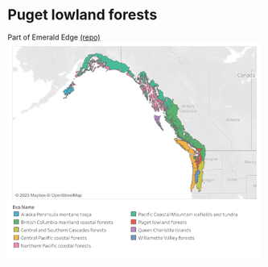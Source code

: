 # Puget lowland forests
Part of Emerald Edge [(repo)](https://github.com/mHienp/GCBM.EmeraldEdge.Data)
![alt text](https://github.com/mHienp/GCBM.EmeraldEdge.Data/blob/main/img/Eco%20Names.png)
